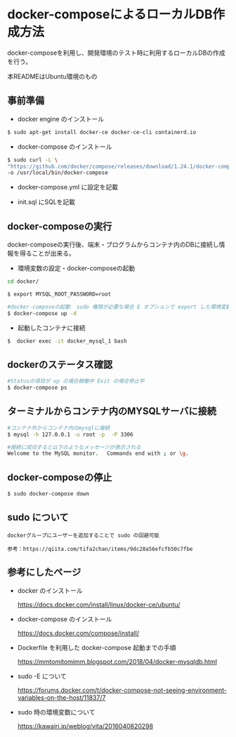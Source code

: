 # docker-composeによるローカルDB作成方法

docker-composeを利用し、開発環境のテスト時に利用するローカルDBの作成を行う。


本READMEはUbuntu環境のもの


## 事前準備

* docker engine のインストール
```bash
$ sudo apt-get install docker-ce docker-ce-cli containerd.io
```

* docker-compose のインストール
```bash
$ sudo curl -L \
"https://github.com/docker/compose/releases/download/1.24.1/docker-compose-$(uname -s)-$(uname -m)" \ 
-o /usr/local/bin/docker-compose
```

* docker-compose.yml に設定を記載


* init.sql にSQLを記載


## docker-composeの実行

docker-composeの実行後、端末・プログラムからコンテナ内のDBに接続し情報を得ることが出来る。

* 環境変数の設定・docker-composeの起動

```bash
cd docker/

$ export MYSQL_ROOT_PASSWORD=root

#docker-composeの起動  sudo 権限が必要な場合 E オプションで export した環境変数を引き継ぐ必要あり 
$ docker-compose up -d 
```

* 起動したコンテナに接続
```bash
$  docker exec -it docker_mysql_1 bash
```


## dockerのステータス確認
```bash
#Statusの項目が up の場合稼働中 Exit の場合停止中
$ docker-compose ps
```     


## ターミナルからコンテナ内のMYSQLサーバに接続
```bash
#コンテナ外からコンテナ内のmysqlに接続
$ mysql -h 127.0.0.1 -u root -p  -P 3306 

#接続に成功すると以下のようなメッセージが表示される
Welcome to the MySQL monitor.　 Commands end with ; or \g.
```

## docker-composeの停止
```bash
$ sudo docker-compose down
```

## sudo について

    dockerグループにユーザーを追加することで sudo の回避可能

    参考：https://qiita.com/tifa2chan/items/9dc28a56efcfb50c7fbe


## 参考にしたページ

* docker のインストール

   https://docs.docker.com/install/linux/docker-ce/ubuntu/

* docker-compose のインストール

   https://docs.docker.com/compose/install/

* Dockerfile を利用した docker-compose 起動までの手順

   https://mmtomitomimm.blogspot.com/2018/04/docker-mysqldb.html

* sudo -E について

   https://forums.docker.com/t/docker-compose-not-seeing-environment-variables-on-the-host/11837/7 

* sudo 時の環境変数について

   https://kawairi.jp/weblog/vita/2016040820298
 